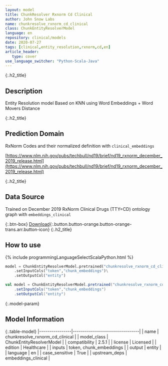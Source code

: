 ```yaml
---
layout: model
title: ChunkResolver Rxnorm Cd Clinical
author: John Snow Labs
name: chunkresolve_rxnorm_cd_clinical
class: ChunkEntityResolverModel
language: en
repository: clinical/models
date: 2020-07-27
tags: [clinical,entity_resolution,rxnorm,cd,en]
article_header:
   type: cover
use_language_switcher: "Python-Scala-Java"
---
```


{:.h2_title}
## Description
Entity Resolution model Based on KNN using Word Embeddings + Word Movers Distance  


{:.h2_title}
## Prediction Domain
RxNorm Codes and their normalized definition with `clinical_embeddings`

[https://www.nlm.nih.gov/pubs/techbull/nd19/brief/nd19_rxnorm_december_2019_release.html](https://www.nlm.nih.gov/pubs/techbull/nd19/brief/nd19_rxnorm_december_2019_release.html)

{:.h2_title}
## Data Source
Trained on December 2019 RxNorm Clinical Drugs (TTY=CD) ontology graph with `embeddings_clinical`

{:.btn-box}
[Download](https://s3.amazonaws.com/auxdata.johnsnowlabs.com/clinical/models/chunkresolve_rxnorm_cd_clinical_en_2.5.1_2.4_1595813950836.zip){:.button.button-orange.button-orange-trans.arr.button-icon}
{:.h2_title}
## How to use 
<div class="tabs-box" markdown="1">

{% include programmingLanguageSelectScalaPython.html %}

```python
model = ChunkEntityResolverModel.pretrained("chunkresolve_rxnorm_cd_clinical","en","clinical/models")\
	.setInputCols("token","chunk_embeddings")\
	.setOutputCol("entity")
```

```scala
val model = ChunkEntityResolverModel.pretrained("chunkresolve_rxnorm_cd_clinical","en","clinical/models")
	.setInputCols("token","chunk_embeddings")
	.setOutputCol("entity")
```
</div>



{:.model-param}
## Model Information

{:.table-model}
|----------------|---------------------------------|
| name           | chunkresolve_rxnorm_cd_clinical |
| model_class    | ChunkEntityResolverModel        |
| compatibility  | 2.5.1                           |
| license        | Licensed                        |
| edition        | Healthcare                      |
| inputs         | token, chunk_embeddings         |
| output         | entity                          |
| language       | en                              |
| case_sensitive | True                            |
| upstream_deps  | embeddings_clinical             |

